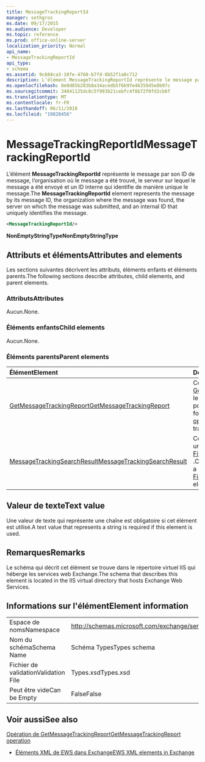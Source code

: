 ```yaml
---
title: MessageTrackingReportId
manager: sethgros
ms.date: 09/17/2015
ms.audience: Developer
ms.topic: reference
ms.prod: office-online-server
localization_priority: Normal
api_name:
- MessageTrackingReportId
api_type:
- schema
ms.assetid: 9c604ca3-10fe-4760-b7fd-8b52f1a0c712
description: L’élément MessageTrackingReportId représente le message par son ID de message, l’organisation où le message a été trouvé, le serveur sur lequel le message a été envoyé et un ID interne qui identifie de manière unique le message.
ms.openlocfilehash: 8e0d85b203b8a34acedb5f6b9fe46359d5e0b97c
ms.sourcegitcommit: 34041125dc8c5f993b21cebfc4f8b72f0fd2cb6f
ms.translationtype: MT
ms.contentlocale: fr-FR
ms.lasthandoff: 06/11/2018
ms.locfileid: "19828456"
---
```

# <a name="messagetrackingreportid"></a><span data-ttu-id="b588d-103">MessageTrackingReportId</span><span class="sxs-lookup"><span data-stu-id="b588d-103">MessageTrackingReportId</span></span>

<span data-ttu-id="b588d-104">L’élément **MessageTrackingReportId** représente le message par son ID de message, l’organisation où le message a été trouvé, le serveur sur lequel le message a été envoyé et un ID interne qui identifie de manière unique le message.</span><span class="sxs-lookup"><span data-stu-id="b588d-104">The **MessageTrackingReportId** element represents the message by its message ID, the organization where the message was found, the server on which the message was submitted, and an internal ID that uniquely identifies the message.</span></span> 
  
```XML
<MessageTrackingReportId/>
```

 <span data-ttu-id="b588d-105">**NonEmptyStringType**</span><span class="sxs-lookup"><span data-stu-id="b588d-105">**NonEmptyStringType**</span></span>
## <a name="attributes-and-elements"></a><span data-ttu-id="b588d-106">Attributs et éléments</span><span class="sxs-lookup"><span data-stu-id="b588d-106">Attributes and elements</span></span>

<span data-ttu-id="b588d-107">Les sections suivantes décrivent les attributs, éléments enfants et éléments parents.</span><span class="sxs-lookup"><span data-stu-id="b588d-107">The following sections describe attributes, child elements, and parent elements.</span></span>
  
### <a name="attributes"></a><span data-ttu-id="b588d-108">Attributs</span><span class="sxs-lookup"><span data-stu-id="b588d-108">Attributes</span></span>

<span data-ttu-id="b588d-109">Aucun.</span><span class="sxs-lookup"><span data-stu-id="b588d-109">None.</span></span>
  
### <a name="child-elements"></a><span data-ttu-id="b588d-110">Éléments enfants</span><span class="sxs-lookup"><span data-stu-id="b588d-110">Child elements</span></span>

<span data-ttu-id="b588d-111">Aucun.</span><span class="sxs-lookup"><span data-stu-id="b588d-111">None.</span></span>
  
### <a name="parent-elements"></a><span data-ttu-id="b588d-112">Éléments parents</span><span class="sxs-lookup"><span data-stu-id="b588d-112">Parent elements</span></span>

|<span data-ttu-id="b588d-113">**Élément**</span><span class="sxs-lookup"><span data-stu-id="b588d-113">**Element**</span></span>|<span data-ttu-id="b588d-114">**Description**</span><span class="sxs-lookup"><span data-stu-id="b588d-114">**Description**</span></span>|
|:-----|:-----|
|[<span data-ttu-id="b588d-115">GetMessageTrackingReport</span><span class="sxs-lookup"><span data-stu-id="b588d-115">GetMessageTrackingReport</span></span>](getmessagetrackingreport.md) <br/> |<span data-ttu-id="b588d-116">Contient la demande pour l' [opération GetMessageTrackingReport](getmessagetrackingreport-operation.md) récupérer le message complet suivi du rapport pour l’ID spécifié.</span><span class="sxs-lookup"><span data-stu-id="b588d-116">Contains the request for the [GetMessageTrackingReport operation](getmessagetrackingreport-operation.md) to retrieve the full message tracking report for the specified ID.</span></span>  <br/> |
|[<span data-ttu-id="b588d-117">MessageTrackingSearchResult</span><span class="sxs-lookup"><span data-stu-id="b588d-117">MessageTrackingSearchResult</span></span>](messagetrackingsearchresult.md) <br/> |<span data-ttu-id="b588d-118">Contient un résultat de message unique d’un élément [FindMessageTrackingReportResponse](findmessagetrackingreportresponse.md) .</span><span class="sxs-lookup"><span data-stu-id="b588d-118">Contains a single message result for a [FindMessageTrackingReportResponse](findmessagetrackingreportresponse.md) element.</span></span>  <br/> |
   
## <a name="text-value"></a><span data-ttu-id="b588d-119">Valeur de texte</span><span class="sxs-lookup"><span data-stu-id="b588d-119">Text value</span></span>

<span data-ttu-id="b588d-120">Une valeur de texte qui représente une chaîne est obligatoire si cet élément est utilisé.</span><span class="sxs-lookup"><span data-stu-id="b588d-120">A text value that represents a string is required if this element is used.</span></span>
  
## <a name="remarks"></a><span data-ttu-id="b588d-121">Remarques</span><span class="sxs-lookup"><span data-stu-id="b588d-121">Remarks</span></span>

<span data-ttu-id="b588d-122">Le schéma qui décrit cet élément se trouve dans le répertoire virtuel IIS qui héberge les services web Exchange.</span><span class="sxs-lookup"><span data-stu-id="b588d-122">The schema that describes this element is located in the IIS virtual directory that hosts Exchange Web Services.</span></span>
  
## <a name="element-information"></a><span data-ttu-id="b588d-123">Informations sur l'élément</span><span class="sxs-lookup"><span data-stu-id="b588d-123">Element information</span></span>

|||
|:-----|:-----|
|<span data-ttu-id="b588d-124">Espace de noms</span><span class="sxs-lookup"><span data-stu-id="b588d-124">Namespace</span></span>  <br/> |http://schemas.microsoft.com/exchange/services/2006/types  <br/> |
|<span data-ttu-id="b588d-125">Nom du schéma</span><span class="sxs-lookup"><span data-stu-id="b588d-125">Schema Name</span></span>  <br/> |<span data-ttu-id="b588d-126">Schéma Types</span><span class="sxs-lookup"><span data-stu-id="b588d-126">Types schema</span></span>  <br/> |
|<span data-ttu-id="b588d-127">Fichier de validation</span><span class="sxs-lookup"><span data-stu-id="b588d-127">Validation File</span></span>  <br/> |<span data-ttu-id="b588d-128">Types.xsd</span><span class="sxs-lookup"><span data-stu-id="b588d-128">Types.xsd</span></span>  <br/> |
|<span data-ttu-id="b588d-129">Peut être vide</span><span class="sxs-lookup"><span data-stu-id="b588d-129">Can be Empty</span></span>  <br/> |<span data-ttu-id="b588d-130">False</span><span class="sxs-lookup"><span data-stu-id="b588d-130">False</span></span>  <br/> |
   
## <a name="see-also"></a><span data-ttu-id="b588d-131">Voir aussi</span><span class="sxs-lookup"><span data-stu-id="b588d-131">See also</span></span>



[<span data-ttu-id="b588d-132">Opération de GetMessageTrackingReport</span><span class="sxs-lookup"><span data-stu-id="b588d-132">GetMessageTrackingReport operation</span></span>](getmessagetrackingreport-operation.md)


- [<span data-ttu-id="b588d-133">Éléments XML de EWS dans Exchange</span><span class="sxs-lookup"><span data-stu-id="b588d-133">EWS XML elements in Exchange</span></span>](ews-xml-elements-in-exchange.md)

